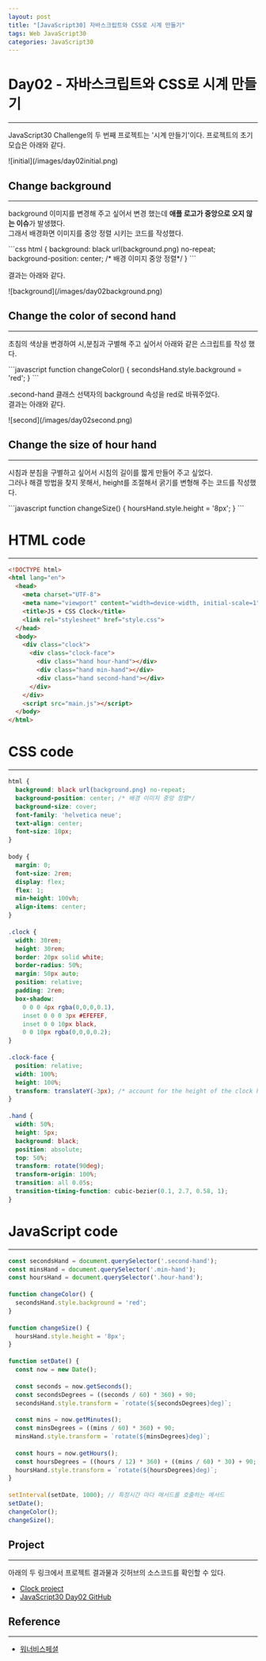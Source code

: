 ```yaml
---
layout: post
title: "[JavaScript30] 자바스크립트와 CSS로 시계 만들기"
tags: Web JavaScript30
categories: JavaScript30
---
```


# Day02 - 자바스크립트와 CSS로 시계 만들기
* * *
<p>JavaScript30 Challenge의 두 번째 프로젝트는 '시계 만들기'이다. 프로젝트의 초기 모습은 아래와 같다.</p>
![initial](/images/day02initial.png)

## Change background
* * *
<p>background 이미지를 변경해 주고 싶어서 변경 했는데 <strong>애플 로고가 중앙으로 오지 않는 이슈</strong>가 발생했다.<br>
그래서 배경화면 이미지를 중앙 정렬 시키는 코드를 작성했다.</p> 
```css
html {
  background: black url(background.png) no-repeat;
  background-position: center; /* 배경 이미지 중앙 정렬*/
}
```
<p>결과는 아래와 같다.</p>
![background](/images/day02background.png)

## Change the color of second hand
* * *
<p>초침의 색상을 변경하여 시,분침과 구별해 주고 싶어서 아래와 같은 스크립트를 작성 했다.</p>
```javascript
function changeColor() {
  secondsHand.style.background = 'red';
}
```
<p>.second-hand 클래스 선택자의 background 속성을 red로 바꿔주었다.<br>
결과는 아래와 같다.</p>
![second](/images/day02second.png)

## Change the size of hour hand
* * *
<p>시침과 분침을 구별하고 싶어서 시침의 길이를 짧게 만들어 주고 싶었다.<br>
그러나 해결 방법을 찾지 못해서, height를 조절해서 굵기를 변형해 주는 코드를 작성했다.</p>
```javascript
function changeSize() {
  hoursHand.style.height = '8px';
}
``` 

# HTML code
* * *
```html
<!DOCTYPE html>
<html lang="en">
  <head>
    <meta charset="UTF-8">
    <meta name="viewport" content="width=device-width, initial-scale=1">
    <title>JS + CSS Clock</title>
    <link rel="stylesheet" href="style.css">
  </head>
  <body>
    <div class="clock">
      <div class="clock-face">
        <div class="hand hour-hand"></div>
        <div class="hand min-hand"></div>
        <div class="hand second-hand"></div>
      </div>
    </div>
    <script src="main.js"></script>
  </body>
</html>
```
# CSS code
* * *
```css
html {
  background: black url(background.png) no-repeat;
  background-position: center; /* 배경 이미지 중앙 정렬*/
  background-size: cover;
  font-family: 'helvetica neue';
  text-align: center;
  font-size: 10px;
}

body {
  margin: 0;
  font-size: 2rem;
  display: flex;
  flex: 1;
  min-height: 100vh;
  align-items: center;
}

.clock {
  width: 30rem;
  height: 30rem;
  border: 20px solid white;
  border-radius: 50%;
  margin: 50px auto;
  position: relative;
  padding: 2rem;
  box-shadow:
    0 0 0 4px rgba(0,0,0,0.1),
    inset 0 0 0 3px #EFEFEF,
    inset 0 0 10px black,
    0 0 10px rgba(0,0,0,0.2);
}
 
.clock-face {
  position: relative;
  width: 100%;
  height: 100%;
  transform: translateY(-3px); /* account for the height of the clock hands*/
}

.hand {
  width: 50%;
  height: 5px;
  background: black;
  position: absolute;
  top: 50%;
  transform: rotate(90deg);
  transform-origin: 100%;
  transition: all 0.05s;
  transition-timing-function: cubic-bezier(0.1, 2.7, 0.58, 1);
}
```
# JavaScript code
* * *
```javascript
const secondsHand = document.querySelector('.second-hand');
const minsHand = document.querySelector('.min-hand');
const hoursHand = document.querySelector('.hour-hand');

function changeColor() {
  secondsHand.style.background = 'red';
}

function changeSize() {
  hoursHand.style.height = '8px';
}

function setDate() {
  const now = new Date();

  const seconds = now.getSeconds();
  const secondsDegrees = ((seconds / 60) * 360) + 90;
  secondsHand.style.transform = `rotate(${secondsDegrees}deg)`;

  const mins = now.getMinutes();
  const minsDegrees = ((mins / 60) * 360) + 90;
  minsHand.style.transform = `rotate(${minsDegrees}deg)`;

  const hours = now.getHours();
  const hoursDegrees = ((hours / 12) * 360) + ((mins / 60) * 30) + 90;
  hoursHand.style.transform = `rotate(${hoursDegrees}deg)`;
}

setInterval(setDate, 1000); // 특정시간 마다 메서드를 호출하는 메서드
setDate();
changeColor();
changeSize();
```

## Project
* * *
아래의 두 링크에서 프로젝트 결과물과 깃허브의 소스코드를 확인할 수 있다.
- <a href="https://heygwangjin.github.io/javascript30/day02/">Clock project</a>
- <a href="https://github.com/heygwangjin/javascript30/tree/main/day02">JavaScript30 Day02 GitHub</a>

## Reference
* * *
- <a href="https://takeuu.tistory.com/42?category=733951">워너비스페셜</a>
